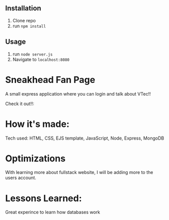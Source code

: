## Installation

1. Clone repo
2. run `npm install`

## Usage

1. run `node server.js`
2. Navigate to `localhost:8080`

# Sneakhead Fan Page

A small express application where you can login and talk about VTec!!

Check it out!!: 

<!-- <img width= alt= src=""> -->

# How it's made:

  Tech used: HTML, CSS, EJS template, JavaScript, Node, Express, MongoDB 
  
# Optimizations

  With learning more about fullstack website, I will be adding more to the users account.
  
  # Lessons Learned:
Great experince to learn how databases work
